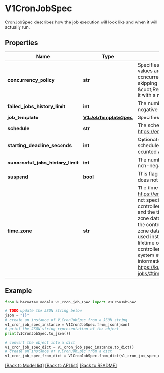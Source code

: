 # V1CronJobSpec

CronJobSpec describes how the job execution will look like and when it will actually run.

## Properties

Name | Type | Description | Notes
------------ | ------------- | ------------- | -------------
**concurrency_policy** | **str** | Specifies how to treat concurrent executions of a Job. Valid values are:  - \&quot;Allow\&quot; (default): allows CronJobs to run concurrently; - \&quot;Forbid\&quot;: forbids concurrent runs, skipping next run if previous run hasn&#39;t finished yet; - \&quot;Replace\&quot;: cancels currently running job and replaces it with a new one | [optional] 
**failed_jobs_history_limit** | **int** | The number of failed finished jobs to retain. Value must be non-negative integer. Defaults to 1. | [optional] 
**job_template** | [**V1JobTemplateSpec**](V1JobTemplateSpec.md) | Specifies the job that will be created when executing a CronJob. | 
**schedule** | **str** | The schedule in Cron format, see https://en.wikipedia.org/wiki/Cron. | [default to '']
**starting_deadline_seconds** | **int** | Optional deadline in seconds for starting the job if it misses scheduled time for any reason.  Missed jobs executions will be counted as failed ones. | [optional] 
**successful_jobs_history_limit** | **int** | The number of successful finished jobs to retain. Value must be non-negative integer. Defaults to 3. | [optional] 
**suspend** | **bool** | This flag tells the controller to suspend subsequent executions, it does not apply to already started executions.  Defaults to false. | [optional] 
**time_zone** | **str** | The time zone name for the given schedule, see https://en.wikipedia.org/wiki/List_of_tz_database_time_zones. If not specified, this will default to the time zone of the kube-controller-manager process. The set of valid time zone names and the time zone offset is loaded from the system-wide time zone database by the API server during CronJob validation and the controller manager during execution. If no system-wide time zone database can be found a bundled version of the database is used instead. If the time zone name becomes invalid during the lifetime of a CronJob or due to a change in host configuration, the controller will stop creating new new Jobs and will create a system event with the reason UnknownTimeZone. More information can be found in https://kubernetes.io/docs/concepts/workloads/controllers/cron-jobs/#time-zones | [optional] 

## Example

```python
from kubernetes.models.v1_cron_job_spec import V1CronJobSpec

# TODO update the JSON string below
json = "{}"
# create an instance of V1CronJobSpec from a JSON string
v1_cron_job_spec_instance = V1CronJobSpec.from_json(json)
# print the JSON string representation of the object
print(V1CronJobSpec.to_json())

# convert the object into a dict
v1_cron_job_spec_dict = v1_cron_job_spec_instance.to_dict()
# create an instance of V1CronJobSpec from a dict
v1_cron_job_spec_from_dict = V1CronJobSpec.from_dict(v1_cron_job_spec_dict)
```
[[Back to Model list]](../README.md#documentation-for-models) [[Back to API list]](../README.md#documentation-for-api-endpoints) [[Back to README]](../README.md)


